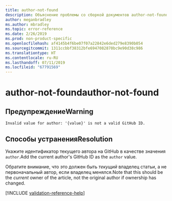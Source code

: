 ```yaml
---
title: author-not-found
description: Объяснение проблемы со сборкой документов author-not-found и способа ее устранения
author: meganbradley
ms.author: mbradley
ms.topic: error-reference
ms.date: 2/26/2019
ms.prod: non-product-specific
ms.openlocfilehash: af4145b4f6be07f07a22842e6ded279e8390b054
ms.sourcegitcommit: 1311ccbbf38312bfe6947082870bc9e90d38c986
ms.translationtype: HT
ms.contentlocale: ru-RU
ms.lasthandoff: 07/11/2019
ms.locfileid: "67791569"
---
```

# <a name="author-not-found"></a><span data-ttu-id="e587b-103">author-not-found</span><span class="sxs-lookup"><span data-stu-id="e587b-103">author-not-found</span></span>

## <a name="warning"></a><span data-ttu-id="e587b-104">Предупреждение</span><span class="sxs-lookup"><span data-stu-id="e587b-104">Warning</span></span>

`Invalid value for author: '{value}' is not a valid GitHub ID.`

## <a name="resolution"></a><span data-ttu-id="e587b-105">Способы устранения</span><span class="sxs-lookup"><span data-stu-id="e587b-105">Resolution</span></span>

<span data-ttu-id="e587b-106">Укажите идентификатор текущего автора на GitHub в качестве значения `author`.</span><span class="sxs-lookup"><span data-stu-id="e587b-106">Add the current author's GitHub ID as the `author` value.</span></span>

<span data-ttu-id="e587b-107">Обратите внимание, что это должен быть *текущий* владелец статьи, а не первоначальный автор, если владелец менялся.</span><span class="sxs-lookup"><span data-stu-id="e587b-107">Note that this should be the *current* owner of the article, not the original author if ownership has changed.</span></span>

<!--make sure to add this file to your includes folder and verify the path-->
[!INCLUDE [validation-reference-help](includes/validation-reference-help.md)]
